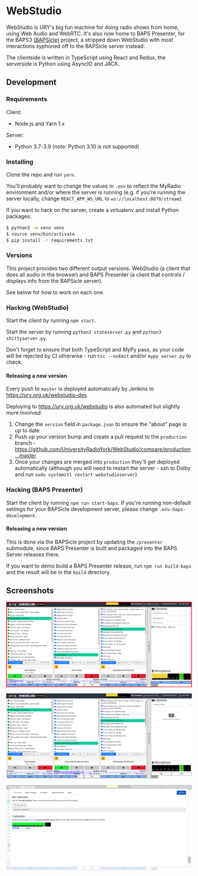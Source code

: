 # WebStudio

WebStudio is URY's big fun machine for doing radio shows from home, using Web Audio and WebRTC. It's also now home to BAPS Presenter, for the BAPS3 [(BAPSicle)](https://github.com/UniversityRadioYork/BAPSicle) project, a stripped down WebStudio with most interactions syphoned off to the BAPSicle server instead.

The clientside is written in TypeScript using React and Redux, the serverside is Python using AsyncIO and JACK.

## Development

### Requirements

Client:

 * Node.js and Yarn 1.x

Server:

* Python 3.7-3.9 (note: Python 3.10 is not supported)

### Installing

Clone the repo and run `yarn`.

You'll probably want to change the values in `.env` to reflect the MyRadio environment and/or where the server is running (e.g. if you're running the server locally, change `REACT_APP_WS_URL` to `ws://localhost:8079/stream`).

If you want to hack on the server, create a virtualenv and install Python packages:

```sh
$ python3 -m venv venv
$ source venv/bin/activate
$ pip install -r requirements.txt
```

### Versions

This project provides two different output versions. WebStudio (a client that does all audio in the browser) and BAPS Presenter (a client that controls / displays info from the BAPSicle server).

See below for how to work on each one.

### Hacking (WebStudio)

Start the client by running `npm start`.

Start the server by running `python3 stateserver.py` and `python3 shittyserver.py`.

Don't forget to ensure that both TypeScript and MyPy pass, as your code will be rejected by CI otherwise - run `tsc --noEmit` and/or `mypy server.py` to check.

#### Releasing a new version

Every push to `master` is deployed automatically by Jenkins to https://ury.org.uk/webstudio-dev.

Deploying to https://ury.org.uk/webstudio is also automated but slightly more involved:

1. Change the `version` field in `package.json` to ensure the "about" page is up to date
2. Push up your version bump and create a pull request to the `production` branch - https://github.com/UniversityRadioYork/WebStudio/compare/production...master
3. Once your changes are merged into `production` they'll get deployed automatically (although you will need to restart the server - ssh to Dolby and run `sudo systemctl restart webstudioserver`)

### Hacking (BAPS Presenter)

Start the client by running `npm run start-baps`. If you're running non-default settings for your BAPSicle development server, please change `.env-baps-development`.

#### Releasing a new version

This is done via the BAPSicle project by updating the `/presenter` submodule, since BAPS Presenter is built and packaged into the BAPS Server releases there.

If you want to demo build a BAPS Presenter release, run `npm run build-baps` and the result will be in the `build` directory.

## Screenshots
![Mic Live With Main Screen](images/HomeWithMic.png?raw=true "Mic Live on Main Screen")

![Home Page of webstudio](images/Home.png?raw=true "Home Page of WebStudio")

![Mic Selection Screen](images/MicSelection.png?raw=true "Mic Selection Screen")
